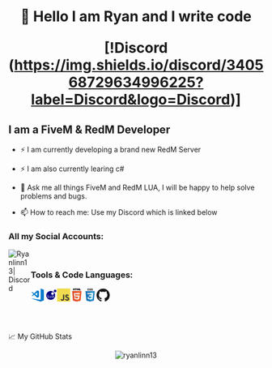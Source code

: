 <h1 align="center">👋 Hello I am Ryan and I write code
 
[!Discord (https://img.shields.io/discord/340568729634996225?label=Discord&logo=Discord)]

## I am a FiveM & RedM Developer 
- ⚡ I am currently developing a brand new RedM Server
- ⚡ I am also currently learing c#

- 💬 Ask me all things FiveM and RedM LUA, I will be happy to help solve problems and bugs.

- 📫 How to reach me: Use my Discord which is linked below

### All my Social Accounts: 
<img align="left" alt="Ryanlinn13| Discord" width="44px" src="https://i.ibb.co/YtNhB1V/icons8-discord-new-logo-48.png" />

</br>

### Tools & Code Languages: 
<img align="left" alt="Visual Studio Code" width="26px" src="https://raw.githubusercontent.com/github/explore/80688e429a7d4ef2fca1e82350fe8e3517d3494d/topics/visual-studio-code/visual-studio-code.png" />
<img align="left" alt="Lua" width="26px" src="https://raw.githubusercontent.com/github/explore/80688e429a7d4ef2fca1e82350fe8e3517d3494d/topics/lua/lua.png" />
<img align="left" alt="JavaScript" width="26px" src="https://raw.githubusercontent.com/github/explore/80688e429a7d4ef2fca1e82350fe8e3517d3494d/topics/javascript/javascript.png" />
<img align="left" alt="HTML5" width="26px" src="https://raw.githubusercontent.com/github/explore/80688e429a7d4ef2fca1e82350fe8e3517d3494d/topics/html/html.png" />
<img align="left" alt="CSS3" width="26px" src="https://raw.githubusercontent.com/github/explore/80688e429a7d4ef2fca1e82350fe8e3517d3494d/topics/css/css.png" />
<img align="left" alt="GitHub" width="26px" src="https://raw.githubusercontent.com/github/explore/78df643247d429f6cc873026c0622819ad797942/topics/github/github.png" />
</br>
</br>
</br>
</br>
</br>
📈 My GitHub Stats
<p align="center"> <img src="https://github-readme-stats.vercel.app/api?username=ryanlinn13&show_icons=true&theme=gotham" alt="ryanlinn13" />

[discord]: https://discord.gg/PT6dTdUXMj

